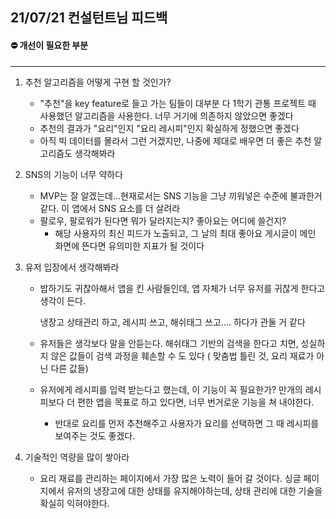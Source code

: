 ## 21/07/21 컨설턴트님 피드백



#### ⛔ 개선이 필요한 부분

---

1. 추천 알고리즘을 어떻게 구현 할 것인가?
   * "추천"을 key feature로 들고 가는 팀들이 대부분 다 1학기 관통 프로젝트 때 사용했던 알고리즘을 사용한다.  너무 거기에 의존하지 않았으면 좋겠다
   * 추천의 결과가 "요리"인지 "요리 레시피"인지 확실하게 정했으면 좋겠다
   * 아직 빅 데이터를 몰라서 그런 거겠지만, 나중에 제대로 배우면 더 좋은 추천 알고리즘도 생각해봐라

2. SNS의 기능이 너무 약하다

   * MVP는 잘 알겠는데...현재로서는 SNS 기능을 그냥 끼워넣은 수준에 불과한거 같다. 이 앱에서 SNS 요소를 더 살려라
   * 팔로우, 팔로워가 된다면 뭐가 달라지는지?  좋아요는 어디에 쓸건지?
     * 해당 사용자의 최신 피드가 노출되고, 그 날의 최대 좋아요 게시글이 메인 화면에 뜬다면 유의미한 지표가 될 것이다

3. 유저 입장에서 생각해봐라

   * 밥하기도 귀찮아해서 앱을 킨 사람들인데, 앱 자체가 너무 유저를 귀찮게 한다고 생각이 든다.

     냉장고 상태관리 하고, 레시피 쓰고, 해쉬태그 쓰고.... 하다가 관둘 거 같다

   * 유저들은 생각보다 말을 안듣는다. 해쉬태그 기반의 검색을 한다고 치면, 성실하지 않은 값들이 검색 과정을 훼손할 수 도 있다 ( 맞춤법 틀린 것, 요리 재료가 아닌 다른 값들)

   * 유저에게 레시피를 입력 받는다고 했는데, 이 기능이 꼭 필요한가? 만개의 레시피보다 더 편한 앱을 목표로 하고 있다면, 너무 번거로운 기능을 쳐 내야한다.

     *  반대로 요리를 먼저 추천해주고 사용자가 요리를 선택하면 그 때 레시피를 보여주는 것도 좋겠다. 

4. 기술적인 역량을 많이 쌓아라

   * 요리 재료를 관리하는 페이지에서 가장 많은 노력이 들어 갈 것이다. 싱글 페이지에서 유저의 냉장고에 대한 상태를 유지해야하는데, 상태 관리에 대한 기술을 확실히 익혀야한다.